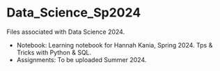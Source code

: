 # Data_Science_Sp2024

Files associated with Data Science 2024.

* Notebook: Learning notebook for Hannah Kania, Spring 2024. Tps & Tricks with Python & SQL.
* Assignments: To be uploaded Summer 2024.
